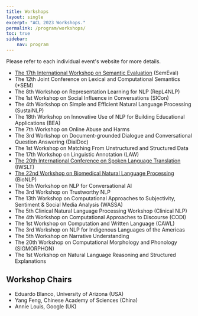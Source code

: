 ```yaml
---
title: Workshops
layout: single
excerpt: "ACL 2023 Workshops."
permalink: /program/workshops/
toc: true
sidebar: 
    nav: program
---
```


<!-- Note that while the main conference time zone is Gulf Standard Time (UTC+4), workshop time zones vary. -->

Please refer to each individual event's website for more details.

* [The 17th International Workshop on Semantic Evaluation](https://semeval.github.io/SemEval2023/) (SemEval)
* The 12th Joint Conference on Lexical and Computational Semantics (*SEM)
* The 8th Workshop on Representation Learning for NLP (RepL4NLP)
* The 1st Workshop on Social Influence in Conversations (SICon)
* The 4th Workshop on Simple and Efficient Natural Language Processing (SustaiNLP)
* The 18th Workshop on Innovative Use of NLP for Building Educational Applications (BEA)
* The 7th Workshop on Online Abuse and Harms
* The 3rd Workshop on Document-grounded Dialogue and Conversational Question Answering (DialDoc)
* The 1st Workshop on Matching From Unstructured and Structured Data
* The 17th Workshop on Linguistic Annotation (LAW)
* [The 20th International Conference on Spoken Language Translation](https://iwslt.org) (IWSLT)
* [The 22nd Workshop on Biomedical Natural Language Processing](https://aclweb.org/aclwiki/BioNLP_Workshop) (BioNLP)
* The 5th Workshop on NLP for Conversational AI
* The 3rd Workshop on Trustworthy NLP
* The 13th Workshop on Computational Approaches to Subjectivity, Sentiment & Social Media Analysis (WASSA)
* The 5th Clinical Natural Language Processing Workshop (Clinical NLP)
* The 4th Workshop on Computational Approaches to Discourse (CODI)
* The 1st Workshop on Computation and Written Language (CAWL)
* The 3rd Workshop on NLP for Indigenous Languages of the Americas
* The 5th Workshop on Narrative Understanding
* The 20th Workshop on Computational Morphology and Phonology (SIGMORPHON)
* The 1st Workshop on Natural Language Reasoning and Structured Explanations

<!-- ## July 13 (Thursday)

To be announced.

## July 14 (Friday)

To be announced.

## Both Days: July 13 - 14 (Thursday - Friday) -->



<!-- ### W11: [MMNLU: Massively Multilingual Natural Language Understanding](https://mmnlu-22.github.io/)
Jack FitzGerald, Kay Rottmann, Julia Hirschberg, Mohit Bansal, Anna Rumshisky and Charith Peris -->



## Workshop Chairs

* Eduardo Blanco, University of Arizona (USA)
* Yang Feng, Chinese Academy of Sciences (China)
* Annie Louis, Google (UK)